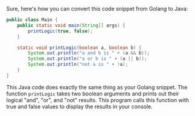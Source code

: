 Sure, here's how you can convert this code snippet from Golang to Java:

```java
public class Main {
    public static void main(String[] args) {
        printLogic(true, false);
    }

    static void printLogic(boolean a, boolean b) {
        System.out.println("a and b is " + (a && b));
        System.out.println("a or b is " + (a || b));
        System.out.println("not a is " + !a);
    }
}
```
This Java code does exactly the same thing as your Golang snippet. The function `printLogic` takes two boolean arguments and prints out their logical "and", "or", and "not" results. This program calls this function with true and false values to display the results in your console.
